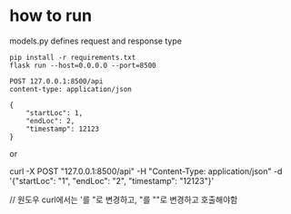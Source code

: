 # how to run

models.py defines request and response type


```
pip install -r requirements.txt
flask run --host=0.0.0.0 --port=8500

POST 127.0.0.1:8500/api
content-type: application/json

{
    "startLoc": 1,
    "endLoc": 2,
    "timestamp": 12123
}
```

or

curl -X POST "127.0.0.1:8500/api" -H "Content-Type: application/json" -d '{"startLoc": "1", "endLoc": "2", "timestamp": "12123"}'

// 원도우 curl에서는 '를 "로 변경하고, "를 ""로 변경하고 호출해야함
